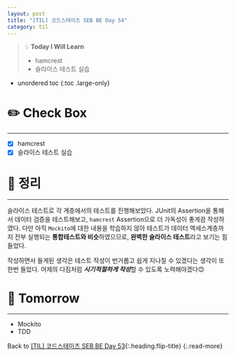 ```yaml
---
layout: post
title: "[TIL] 코드스테이츠 SEB BE Day 54"
category: til
---
```

> 💡 **Today I Will Learn**
>
> * hamcrest
> * 슬라이스 테스트 실습

* unordered toc
{:toc .large-only}

# ✏️ Check Box
***

  * [x] <label>hamcrest</label>
  * [x] <label>슬라이스 테스트 실습</label>

# 📌 정리
***

슬라이스 테스트로 각 계층에서의 테스트를 진행해보았다. JUnit의 Assertion을 통해서 데이터 검증을 테스트해보고, `hamcrest` Assertion으로 더 가독성이 좋게끔 작성하였다. 다만 아직 `Mockito`에 대한 내용을 학습하지 않아 테스트가 데이터 액세스계층까지 전부 실행되는 **통합테스트와 비슷**하였으므로, **완벽한 슬라이스 테스트**라고 보기는 힘들었다.

작성하면서 들게된 생각은 테스트 작성이 번거롭고 쉽게 지나칠 수 있겠다는 생각이 또 한번 들었다. 어제의 다짐처럼 ***시기적절하게 작성***할 수 있도록 노력해야겠다😊

# 🎯 Tomorrow
***

* Mockito
* TDD

Back to [[TIL] 코드스테이츠 SEB BE Day 53](220712-til){:.heading.flip-title}
{:.read-more}